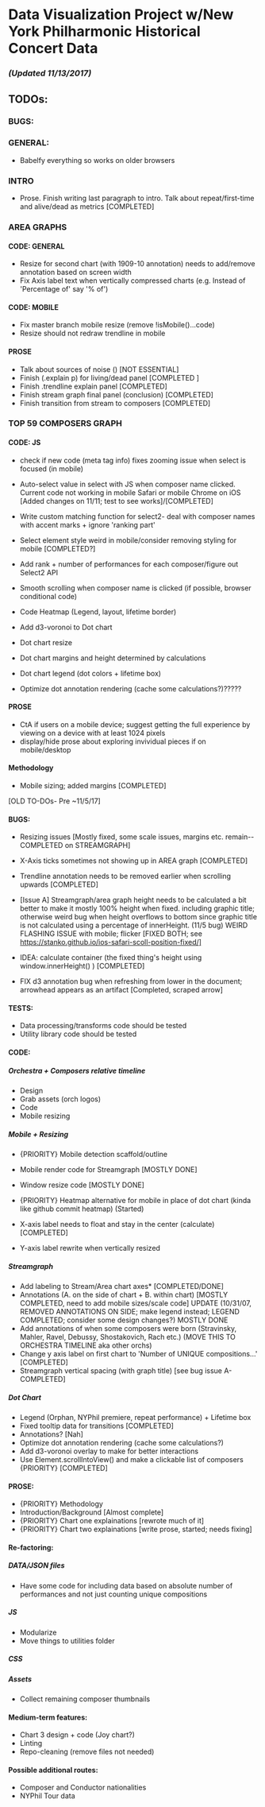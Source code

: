 # Data Visualization Project w/New York Philharmonic Historical Concert Data

### _(Updated 11/13/2017)_

## TODOs: 

### BUGS: 

### GENERAL: 
* Babelfy everything so works on older browsers

### INTRO
* Prose. Finish writing last paragraph to intro. Talk about repeat/first-time and alive/dead as metrics [COMPLETED]

### AREA GRAPHS
#### CODE: GENERAL 
* Resize for second chart (with 1909-10 annotation) needs to add/remove annotation based on screen width 
* Fix Axis label text when vertically compressed charts (e.g. Instead of 'Percentage of' say '% of')
#### CODE: MOBILE
* Fix master branch mobile resize (remove !isMobile()...code)
* Resize should not redraw trendline in mobile


#### PROSE
* Talk about sources of noise () [NOT ESSENTIAL]
* Finish (.explain p) for living/dead panel [COMPLETED ]
* Finish .trendline explain panel [COMPLETED]
* Finish stream graph final panel (conclusion) [COMPLETED]
* Finish transition from stream to composers [COMPLETED]


### TOP 59 COMPOSERS GRAPH
#### CODE: JS

* check if new code (meta tag info) fixes zooming issue when select is focused (in mobile)
* Auto-select value in select with JS when composer name clicked. Current code not working in mobile Safari or mobile Chrome on iOS [Added changes on 11/11; test to see works]/[COMPLETED]
* Write custom matching function for select2- deal with composer names with accent marks + ignore 'ranking part'
* Select element style weird in mobile/consider removing styling for mobile [COMPLETED?]
* Add rank + number of performances for each composer/figure out Select2 API
* Smooth scrolling when composer name is clicked (if possible, browser conditional code)

* Code Heatmap (Legend, layout, lifetime border)
* Add d3-voronoi to Dot chart
* Dot chart resize
* Dot chart margins and height determined by calculations 
* Dot chart legend (dot colors + lifetime box)

* Optimize dot annotation rendering (cache some calculations?)?????

#### PROSE
* CtA if users on a mobile device; suggest getting the full experience by viewing on a device with at least 1024 pixels 
* display/hide prose about exploring invividual pieces if on mobile/desktop


#### Methodology 

* Mobile sizing; added margins [COMPLETED]








[OLD TO-DOs- Pre ~11/5/17]
#### BUGS: 
* Resizing issues [Mostly fixed, some scale issues, margins etc. remain--COMPLETED on STREAMGRAPH]
* X-Axis ticks sometimes not showing up in AREA graph [COMPLETED]
* Trendline annotation needs to be removed earlier when scrolling upwards [COMPLETED]
* [Issue A] Streamgraph/area graph height needs to be calculated a bit better to make it mostly 100% height when fixed. including graphic title; otherwise weird bug when height overflows to bottom since graphic title is not calculated using a percentage of innerHeight. (11/5 bug) WEIRD FLASHING ISSUE with mobile; flicker [FIXED BOTH; see https://stanko.github.io/ios-safari-scoll-position-fixed/]
* IDEA: calculate container (the fixed thing's height using window.innerHeight() ) [COMPLETED]

* FIX d3 annotation bug when refreshing from lower in the document; arrowhead appears as an artifact [Completed, scraped arrow]

#### TESTS: 
* Data processing/transforms code should be tested 
* Utility library code should be tested 

#### CODE: 

##### Orchestra + Composers relative timeline
* Design
* Grab assets (orch logos)
* Code
* Mobile resizing

##### Mobile + Resizing
* {PRIORITY} Mobile detection scaffold/outline
* Mobile render code for Streamgraph [MOSTLY DONE]
* Window resize code [MOSTLY DONE]
* {PRIORITY} Heatmap alternative for mobile in place of dot chart (kinda like github commit heatmap) (Started)

* X-axis label needs to float and stay in the center (calculate) [COMPLETED]
* Y-axis label rewrite when vertically resized 

##### Streamgraph
*   Add labeling to Stream/Area chart axes* [COMPLETED/DONE]
*   Annotations (A. on the side of chart + B. within chart) [MOSTLY COMPLETED, need to add mobile sizes/scale code]     UPDATE (10/31/07, REMOVED ANNOTATIONS ON SIDE; make legend instead; LEGEND COMPLETED; consider some design         changes?) MOSTLY DONE
*   Add annotations of when some composers were born (Stravinsky, Mahler, Ravel, Debussy, Shostakovich, Rach etc.) (MOVE THIS TO ORCHESTRA TIMELINE aka other orchs)
*   Change y axis label on first chart to 'Number of UNIQUE compositions...' [COMPLETED]
*   Streamgraph vertical spacing (with graph title) [see bug issue A-COMPLETED]

##### Dot Chart 
* Legend (Orphan, NYPhil premiere, repeat performance) + Lifetime box
* Fixed tooltip data for transitions [COMPLETED]
* Annotations? [Nah] 
* Optimize dot annotation rendering (cache some calculations?)
* Add d3-voronoi overlay to make for better interactions
* Use Element.scrollIntoView() and make a clickable list of composers {PRIORITY} [COMPLETED]

#### PROSE: 
* {PRIORITY} Methodology
* Introduction/Background [Almost complete]
* {PRIORITY} Chart one explainations [rewrote much of it]
* {PRIORITY} Chart two explainations [write prose, started; needs fixing]

#### Re-factoring: 

##### DATA/JSON files 
* Have some code for including data based on absolute number of performances and not just counting unique compositions

##### JS
* Modularize 
* Move things to utilities folder 

##### CSS

##### Assets 
* Collect remaining composer thumbnails 

#### Medium-term features: 
* Chart 3 design + code (Joy chart?)
* Linting
* Repo-cleaning (remove files not needed)

#### Possible additional routes: 

* Composer and Conductor nationalities
* NYPhil Tour data 